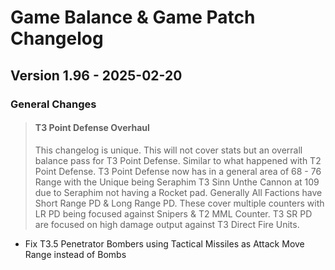 # Game Balance & Game Patch Changelog

## Version 1.96 - 2025-02-20
### General Changes
> #### T3 Point Defense Overhaul
> This changelog is unique. This will not cover stats but an overrall balance pass for T3 Point Defense. Similar to what happened with T2 Point Defense.
> T3 Point Defense now has in a general area of 68 - 76 Range with the Unique being Seraphim T3 Sinn Unthe Cannon at 109 due to Seraphim not having a Rocket pad.
> Generally All Factions have Short Range PD & Long Range PD. These cover multiple counters with LR PD being focused against Snipers & T2 MML Counter.
> T3 SR PD are focused on high damage output against T3 Direct Fire Units.

- Fix T3.5 Penetrator Bombers using Tactical Missiles as Attack Move Range instead of Bombs
